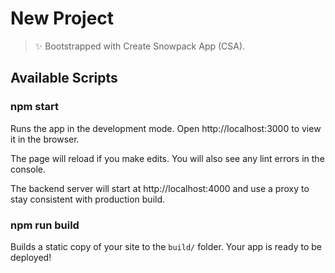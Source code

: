 # New Project

> ✨ Bootstrapped with Create Snowpack App (CSA).

## Available Scripts

### npm start

Runs the app in the development mode.
Open http://localhost:3000 to view it in the browser.

The page will reload if you make edits.
You will also see any lint errors in the console.

The backend server will start at http://localhost:4000 and use a proxy to stay consistent with production build.

### npm run build

Builds a static copy of your site to the `build/` folder.
Your app is ready to be deployed!